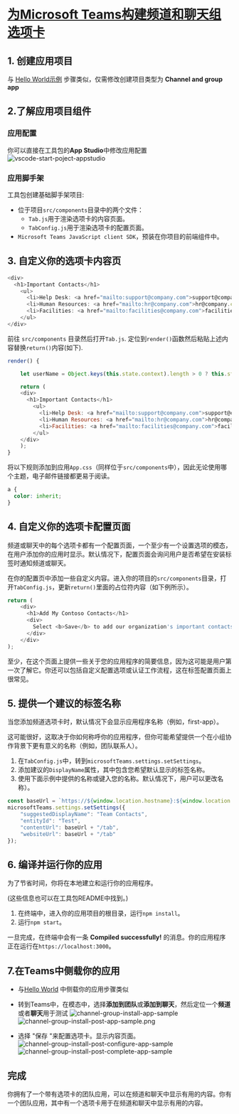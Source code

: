 # [为Microsoft Teams构建频道和聊天组选项卡](https://docs.microsoft.com/en-us/microsoftteams/platform/build-your-first-app/build-channel-tab)

## 1. 创建应用项目

与 [Hello World示例](./2.helloworld.md) 步骤类似，仅需修改创建项目类型为 **Channel and group app**  

## 2.了解应用项目组件

### 应用配置

你可以直接在工具包的**App Studio**中修改应用配置
![vscode-start-poject-appstudio](../media/vscode-start-poject-appstudio.png)

### 应用脚手架

工具包创建基础脚手架项目:

- 位于项目`src/components`目录中的两个文件：
  - `Tab.js`用于渲染选项卡的内容页面。
  - `TabConfig.js`用于渲染选项卡的配置页面。
- `Microsoft Teams JavaScript client SDK`，预装在你项目的前端组件中。

## 3. 自定义你的选项卡内容页

```javascript
<div>
  <h1>Important Contacts</h1>
    <ul>
      <li>Help Desk: <a href="mailto:support@company.com">support@company.com</a></li>
      <li>Human Resources: <a href="mailto:hr@company.com">hr@company.com</a></li>
      <li>Facilities: <a href="mailto:facilities@company.com">facilities@company.com</a></li>
    </ul>
</div>
```

前往 `src/components` 目录然后打开`Tab.js`. 定位到`render()`函数然后粘贴上述内容替换`return()`内容(如下).

```javascript
render() {

    let userName = Object.keys(this.state.context).length > 0 ? this.state.context['upn'] : "";

    return (
    <div>
      <h1>Important Contacts</h1>
        <ul>
          <li>Help Desk: <a href="mailto:support@company.com">support@company.com</a></li>
          <li>Human Resources: <a href="mailto:hr@company.com">hr@company.com</a></li>
          <li>Facilities: <a href="mailto:facilities@company.com">facilities@company.com</a></li>
        </ul>
    </div>
    );
}
```

将以下规则添加到应用`App.css`（同样位于`src/components`中），因此无论使用哪个主题，电子邮件链接都更易于阅读。

```css
a {
  color: inherit;
}
```

## 4. 自定义你的选项卡配置页面

频道或聊天中的每个选项卡都有一个配置页面，一个至少有一个设置选项的模态，在用户添加你的应用时显示。默认情况下，配置页面会询问用户是否希望在安装标签时通知频道或聊天。  

在你的配置页中添加一些自定义内容。进入你的项目的`src/components`目录，打开`TabConfig.js`，更新`return()`里面的占位符内容（如下例所示）。

```javascript
return (
    <div>
      <h1>Add My Contoso Contacts</h1>
      <div>
        Select <b>Save</b> to add our organization's important contacts to this workspace.
      </div>
    </div>
);
```

至少，在这个页面上提供一些关于您的应用程序的简要信息，因为这可能是用户第一次了解它。你还可以包括自定义配置选项或认证工作流程，这在标签配置页面上很常见。

## 5. 提供一个建议的标签名称

当您添加频道选项卡时，默认情况下会显示应用程序名称（例如，first-app）。

这可能很好，这取决于你如何称呼你的应用程序，但你可能希望提供一个在小组协作背景下更有意义的名称（例如，团队联系人）。

1. 在`TabConfig.js`中，转到`microsoftTeams.settings.setSettings`。
2. 添加建议的`DisplayName`属性，其中包含您希望默认显示的标签名称。
3. 使用下面示例中提供的名称或键入您的名称。默认情况下，用户可以更改名称）。

```javascript
const baseUrl = `https://${window.location.hostname}:${window.location.port}`;
microsoftTeams.settings.setSettings({
    "suggestedDisplayName": "Team Contacts",
    "entityId": "Test",
    "contentUrl": baseUrl + "/tab",
    "websiteUrl": baseUrl + "/tab"
});
```

## 6. 编译并运行你的应用

为了节省时间，你将在本地建立和运行你的应用程序。

(这些信息也可以在工具包README中找到。)

1. 在终端中，进入你的应用项目的根目录，运行`npm install`。
2. 运行`npm start`。

一旦完成，在终端中会有一条 **Compiled successfully!** 的消息。你的应用程序正在运行在`https://localhost:3000`。

## 7.在Teams中侧载你的应用

- 与[Hello World](./2.helloworld.md#4在teams中侧载你的应用) 中侧载你的应用步骤类似
- 转到Teams中，在模态中，选择**添加到团队**或**添加到聊天**，然后定位一个**频道**或者**聊天**用于测试
![channel-group-install-app-sample](../media/channel-group-install-app-sample.png)  
![channel-group-install-post-app-sample.png](../media/channel-group-install-post-app-sample.png)

- 选择 "保存 "来配置选项卡。显示内容页面。
![channel-group-install-post-configure-app-sample](../media/channel-group-install-post-configure-app-sample.png)
![channel-group-install-post-complete-app-sample](../media/channel-group-install-post-complete-app-sample.png)

## 完成  

你拥有了一个带有选项卡的团队应用，可以在频道和聊天中显示有用的内容。你有一个团队应用，其中有一个选项卡用于在频道和聊天中显示有用的内容。
